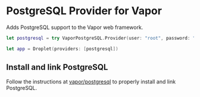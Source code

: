 # PostgreSQL Provider for Vapor

Adds PostgreSQL support to the Vapor web framework.


```swift
let postgresql = try VaporPostgreSQL.Provider(user: "root", password: "", dbname: "birdwatcher")

let app = Droplet(providers: [postgresql])
```

## Install and link PostgreSQL

Follow the instructions at [vapor/postgresql](https://github.com/vapor/postgresql) to properly install and link PostgreSQL.
